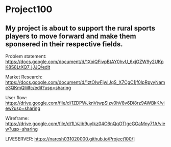 # Project100
## My project is about to support the rural sports players to move forward and make them sponsered in their respective fields.


Problem statement: https://docs.google.com/document/d/1XoiQFivpBtAY0hvU_6xjGZW9y2UKpK8S8LtXQ7_jJJQ/edit


Market Research: https://docs.google.com/document/d/1ztOIwFjwIJqS_X7CgC1jf0lpRpyyName3QKmQliilfc/edit?usp=sharing


User flow: https://drive.google.com/file/d/1ZDPWJknVtwpSlzv0hV8v6Di8rz9AWBkK/view?usp=sharing


Wireframe: https://drive.google.com/file/d/1LVJib9uyIkz04C6nQqOTIgeGGaMny71A/view?usp=sharing

LIVESERVER:  https://naresh031020000.github.io/Project100/]
